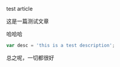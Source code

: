 test article

这是一篇测试文章

哈哈哈

```js:test.js
var desc = 'this is a test description';
```

总之呢，一切都很好

